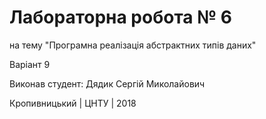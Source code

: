 ﻿# Лабораторна робота № 6

на тему "Програмна реалізація абстрактних типів даних"

Варіант 9

Виконав студент: Дядик Сергій Миколайович

Кропивницький | ЦНТУ | 2018
